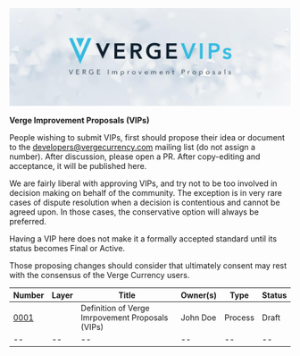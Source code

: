 <p align="center"><img src="img/VergeVIPs.jpg" alt="Verge VIPs"></p>

**Verge Improvement Proposals (VIPs)**

People wishing to submit VIPs, first should propose their idea or document to the developers@vergecurrency.com mailing list (do not assign a number). After discussion, please open a PR. After copy-editing and acceptance, it will be published here.

We are fairly liberal with approving VIPs, and try not to be too involved in decision making on behalf of the community. The exception is in very rare cases of dispute resolution when a decision is contentious and cannot be agreed upon. In those cases, the conservative option will always be preferred.

Having a VIP here does not make it a formally accepted standard until its status becomes Final or Active.

Those proposing changes should consider that ultimately consent may rest with the consensus of the Verge Currency users.

| Number                       | Layer | Title                                            | Owner(s) | Type    | Status |
| ---------------------------- | ----- | ------------------------------------------------ | -------- | ------- | ------ |
| [0001](vip-0001/vip-0001.md) |       | Definition of Verge Imrpovement Proposals (VIPs) | John Doe | Process | Draft  |
| --                           | --    | --                                               | --       | --      | --     |
